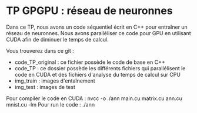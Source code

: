 # TP GPGPU :  réseau de neuronnes

Dans ce TP, nous avons un code séquentiel écrit en C++ pour entraîner un réseau de neuronnes. Nous avons paralléliser ce code pour GPU en utilisant CUDA afin de diminuer le temps de calcul.

Vous trouverez dans ce git :
- code_TP_original : ce fichier possède le code de base en C++
- code_TP : ce dossier possède les différents fichiers qui parallélisent le code en CUDA et des fichiers d'analyse du temps de calcul sur CPU
- img_train : images d'entaînement
- img_test : images de test

Pour compiler le code en CUDA : nvcc -o ./ann main.cu matrix.cu ann.cu mnist.cu -lm
Pour run le code : ./ann
